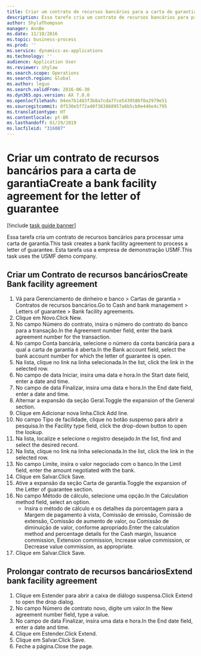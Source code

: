 ```yaml
---
title: Criar um contrato de recursos bancários para a carta de garantia
description: Essa tarefa cria um contrato de recursos bancários para processar uma carta de garantia.
author: ShylaThompson
manager: AnnBe
ms.date: 11/10/2016
ms.topic: business-process
ms.prod: ''
ms.service: dynamics-ax-applications
ms.technology: ''
audience: Application User
ms.reviewer: shylaw
ms.search.scope: Operations
ms.search.region: Global
ms.author: leguo
ms.search.validFrom: 2016-06-30
ms.dyn365.ops.version: AX 7.0.0
ms.openlocfilehash: 04ee7b1483f3b8a7cda7fce5439586f0a2979e51
ms.sourcegitcommit: 0f530e5f72a40f383868957a6b5cb0e446e4c795
ms.translationtype: HT
ms.contentlocale: pt-BR
ms.lasthandoff: 01/29/2019
ms.locfileid: "316087"
---
```

# <a name="create-a-bank-facility-agreement-for-the-letter-of-guarantee"></a><span data-ttu-id="5a054-103">Criar um contrato de recursos bancários para a carta de garantia</span><span class="sxs-lookup"><span data-stu-id="5a054-103">Create a bank facility agreement for the letter of guarantee</span></span>

[!include [task guide banner](../../includes/task-guide-banner.md)]

<span data-ttu-id="5a054-104">Essa tarefa cria um contrato de recursos bancários para processar uma carta de garantia.</span><span class="sxs-lookup"><span data-stu-id="5a054-104">This task creates a bank facility agreement to process a letter of guarantee.</span></span> <span data-ttu-id="5a054-105">Esta tarefa usa a empresa de demonstração USMF.</span><span class="sxs-lookup"><span data-stu-id="5a054-105">This task uses the USMF demo company.</span></span> 


## <a name="create-bank-facility-agreement"></a><span data-ttu-id="5a054-106">Criar um Contrato de recursos bancários</span><span class="sxs-lookup"><span data-stu-id="5a054-106">Create Bank facility agreement</span></span>
1. <span data-ttu-id="5a054-107">Vá para Gerenciamento de dinheiro e banco > Cartas de garantia > Contratos de recursos bancários.</span><span class="sxs-lookup"><span data-stu-id="5a054-107">Go to Cash and bank management > Letters of guarantee > Bank facility agreements.</span></span>
2. <span data-ttu-id="5a054-108">Clique em Novo.</span><span class="sxs-lookup"><span data-stu-id="5a054-108">Click New.</span></span>
3. <span data-ttu-id="5a054-109">No campo Número do contrato, insira o número do contrato do banco para a transação.</span><span class="sxs-lookup"><span data-stu-id="5a054-109">In the Agreement number field, enter the bank agreement number for the transaction.</span></span>
4. <span data-ttu-id="5a054-110">No campo Conta bancária, selecione o número da conta bancária para a qual a carta de garantia é aberta.</span><span class="sxs-lookup"><span data-stu-id="5a054-110">In the Bank account field, select the bank account number for which the letter of guarantee is open.</span></span> 
5. <span data-ttu-id="5a054-111">Na lista, clique no link na linha selecionada.</span><span class="sxs-lookup"><span data-stu-id="5a054-111">In the list, click the link in the selected row.</span></span>
6. <span data-ttu-id="5a054-112">No campo de data Iniciar, insira uma data e hora.</span><span class="sxs-lookup"><span data-stu-id="5a054-112">In the Start date field, enter a date and time.</span></span>
7. <span data-ttu-id="5a054-113">No campo de data Finalizar, insira uma data e hora.</span><span class="sxs-lookup"><span data-stu-id="5a054-113">In the End date field, enter a date and time.</span></span>
8. <span data-ttu-id="5a054-114">Alternar a expansão da seção Geral.</span><span class="sxs-lookup"><span data-stu-id="5a054-114">Toggle the expansion of the General section.</span></span>
9. <span data-ttu-id="5a054-115">Clique em Adicionar nova linha.</span><span class="sxs-lookup"><span data-stu-id="5a054-115">Click Add line.</span></span>
10. <span data-ttu-id="5a054-116">No campo Tipo de facilidade, clique no botão suspenso para abrir a pesquisa.</span><span class="sxs-lookup"><span data-stu-id="5a054-116">In the Facility type field, click the drop-down button to open the lookup.</span></span>
11. <span data-ttu-id="5a054-117">Na lista, localize e selecione o registro desejado.</span><span class="sxs-lookup"><span data-stu-id="5a054-117">In the list, find and select the desired record.</span></span>
12. <span data-ttu-id="5a054-118">Na lista, clique no link na linha selecionada.</span><span class="sxs-lookup"><span data-stu-id="5a054-118">In the list, click the link in the selected row.</span></span>
13. <span data-ttu-id="5a054-119">No campo Limite, insira o valor negociado com o banco.</span><span class="sxs-lookup"><span data-stu-id="5a054-119">In the Limit field, enter the amount negotiated with the bank.</span></span>
14. <span data-ttu-id="5a054-120">Clique em Salvar.</span><span class="sxs-lookup"><span data-stu-id="5a054-120">Click Save.</span></span>
15. <span data-ttu-id="5a054-121">Ative a expansão da seção Carta de garantia.</span><span class="sxs-lookup"><span data-stu-id="5a054-121">Toggle the expansion of the Letter of guarantee section.</span></span>
16. <span data-ttu-id="5a054-122">No campo Método de cálculo, selecione uma opção.</span><span class="sxs-lookup"><span data-stu-id="5a054-122">In the Calculation method field, select an option.</span></span>
    * <span data-ttu-id="5a054-123">Insira o método de cálculo e os detalhes da porcentagem para a Margem de pagamento à vista, Comissão de emissão, Comissão de extensão, Comissão de aumento de valor, ou Comissão de diminuição de valor, conforme apropriado.</span><span class="sxs-lookup"><span data-stu-id="5a054-123">Enter the calculation method and percentage details for the Cash margin, Issuance commission, Extension commission, Increase value commission, or Decrease value commission, as appropriate.</span></span>   
17. <span data-ttu-id="5a054-124">Clique em Salvar.</span><span class="sxs-lookup"><span data-stu-id="5a054-124">Click Save.</span></span>

## <a name="extend-bank-facility-agreement"></a><span data-ttu-id="5a054-125">Prolongar contrato de recursos bancários</span><span class="sxs-lookup"><span data-stu-id="5a054-125">Extend bank facility agreement</span></span>
1. <span data-ttu-id="5a054-126">Clique em Estender para abrir a caixa de diálogo suspensa.</span><span class="sxs-lookup"><span data-stu-id="5a054-126">Click Extend to open the drop dialog.</span></span>
2. <span data-ttu-id="5a054-127">No campo Número de contrato novo, digite um valor.</span><span class="sxs-lookup"><span data-stu-id="5a054-127">In the New agreement number field, type a value.</span></span>
3. <span data-ttu-id="5a054-128">No campo de data Finalizar, insira uma data e hora.</span><span class="sxs-lookup"><span data-stu-id="5a054-128">In the End date field, enter a date and time.</span></span>
4. <span data-ttu-id="5a054-129">Clique em Estender.</span><span class="sxs-lookup"><span data-stu-id="5a054-129">Click Extend.</span></span>
5. <span data-ttu-id="5a054-130">Clique em Salvar.</span><span class="sxs-lookup"><span data-stu-id="5a054-130">Click Save.</span></span>
6. <span data-ttu-id="5a054-131">Feche a página.</span><span class="sxs-lookup"><span data-stu-id="5a054-131">Close the page.</span></span>

